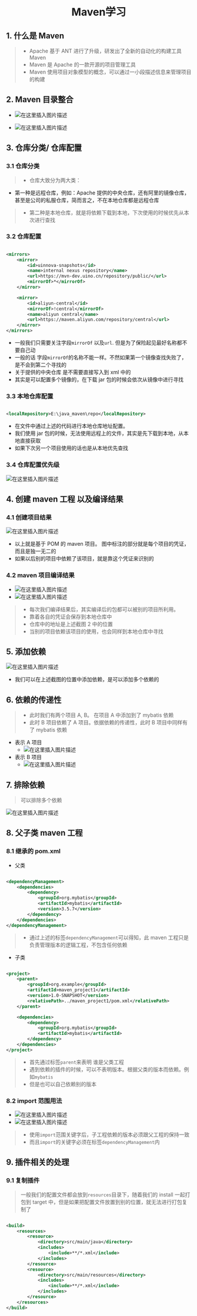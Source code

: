 <h1 align="center">Maven学习</h1>

## 1. 什么是 Maven

> - Apache 基于 ANT 进行了升级，研发出了全新的自动化的构建工具 Maven
> - Maven 是 Apache 的一款开源的项目管理工具
> - Maven 使用项目对象模型的概念，可以通过一小段描述信息来管理项目的构建

## 2. Maven 目录整合

- ![在这里插入图片描述](https://img-blog.csdnimg.cn/60c3ce6464b64c34ba557c880dbefeaf.png)

- ![在这里插入图片描述](https://img-blog.csdnimg.cn/f9cb22d0e0f44af698d475bfb6c695c9.png)

## 3. 仓库分类/ 仓库配置

### 3.1 仓库分类

> - 仓库大致分为两大类：

- 第一种是远程仓库，例如：Apache 提供的中央仓库，还有阿里的镜像仓库，甚至是公司的私服仓库，简而言之，不在本地仓库都是远程仓库

> - 第二种是本地仓库，就是将依赖下载到本地，下次使用的时候优先从本次进行查找

### 3.2 仓库配置

```xml

<mirrors>
    <mirror>
        <id>uinnova-snapshots</id>
        <name>internal nexus repository</name>
        <url>https://mvn-dev.uino.cn/repository/public/</url>
        <mirrorOf>*</mirrorOf>
    </mirror>

    <mirror>
        <id>aliyun-central</id>
        <mirrorOf>!central</mirrorOf>
        <name>aliyun central</name>
        <url>https://maven.aliyun.com/repository/central</url>
    </mirror>
</mirrors>
```

- 一般我们只需要关注字段`mirrorOf` 以及`url`. 但是为了保险起见最好名称都不要自己动
- 一般的话 字段`mirrorOf`的名称不能一样。不然如果第一个镜像查找失败了，是不会到第二个寻找的
- 关于提供的中央仓库 是不需要直接写入到 xml 中的
- 其实是可以配置多个镜像的，在下载 jar 包的时候会依次从镜像中进行寻找

### 3.3 本地仓库配置

```xml

<localRepository>E:\java_maven\repo</localRepository>
```

- 在文件中通过上述的代码进行本地仓库地址配置。
- 我们使用 jar 包的时候，无法使用远程上的文件，其实是先下载到本地，从本地直接获取
- 如果下次另一个项目使用的话也是从本地优先查找

### 3.4 仓库配置优先级

![在这里插入图片描述](https://img-blog.csdnimg.cn/f35559e3f3c7415a9d2a9dcc66ac86d8.png)

## 4. 创建 maven 工程 以及编译结果

### 4.1 创建项目结果

![在这里插入图片描述](https://img-blog.csdnimg.cn/7063a8b9448f4430bbfde18e3f330596.png)

- 以上就是基于 POM 的 maven 项目。 图中标注的部分就是每个项目的凭证，而且是独一无二的
- 如果以后别的项目中依赖了该项目，就是靠这个凭证来识别的

### 4.2 maven 项目编译结果

- ![在这里插入图片描述](https://img-blog.csdnimg.cn/0ecd191620d24844bdb0504d47ce9811.png)
- ![在这里插入图片描述](https://img-blog.csdnimg.cn/1f53562696cb4933a32b6f0934886e3b.png)

> - 每次我们编译结果后，其实编译后的包都可以被别的项目所利用。
> - 靠着各自的凭证会保存到本地仓库中
> - 仓库中的地址是上述截图 2 中的位置
> - 当别的项目依赖该项目的使用，也会同样到本地仓库中寻找

## 5. 添加依赖

![在这里插入图片描述](https://img-blog.csdnimg.cn/e6641992af354fda9396b619e2dc0c6b.png)

- 我们可以在上述截图的位置中添加依赖，是可以添加多个依赖的

## 6. 依赖的传递性

> - 此时我们有两个项目 A, B。 在项目 A 中添加到了 mybatis 依赖
> - 此时 B 项目依赖了 A 项目。依据依赖的传递性，此时 B 项目中同样有了 mybatis 依赖

- 表示 A 项目
  - ![在这里插入图片描述](https://img-blog.csdnimg.cn/913f7263b28249ff9f75aac478f81028.png)
- 表示 B 项目
  - ![在这里插入图片描述](https://img-blog.csdnimg.cn/efc53903d5884dfc967800f82b0da743.png)

## 7. 排除依赖

> 可以排除多个依赖

![在这里插入图片描述](https://img-blog.csdnimg.cn/3bced404170b415daf6c133f70258993.png)

## 8. 父子类 maven 工程

### 8.1 继承的 pom.xml

- 父类

```xml

<dependencyManagement>
    <dependencies>
        <dependency>
            <groupId>org.mybatis</groupId>
            <artifactId>mybatis</artifactId>
            <version>3.5.7</version>
        </dependency>
    </dependencies>
</dependencyManagement>
```

> - 通过上述的标签`dependencyManagement`可以得知，此 maven 工程只是负责管理版本的逻辑工程，不包含任何依赖

- 子类

```xml

<project>
    <parent>
        <groupId>org.example</groupId>
        <artifactId>maven_project1</artifactId>
        <version>1.0-SNAPSHOT</version>
        <relativePath>../maven_project1/pom.xml</relativePath>
    </parent>

    <dependencies>
        <dependency>
            <groupId>org.mybatis</groupId>
            <artifactId>mybatis</artifactId>
        </dependency>
    </dependencies>
</project>
```

> - 首先通过标签`parent`来表明 谁是父类工程
> - 遇到依赖的插件的时候，可以不表明版本。根据父类的版本而依赖。例如`mybatis`
> - 但是也可以自己依赖别的版本

### 8.2 import 范围用法

- ![在这里插入图片描述](https://img-blog.csdnimg.cn/f3e6285a64814bd28f957d74d956945a.png)
- ![在这里插入图片描述](https://img-blog.csdnimg.cn/3d7eca5d11d6432f96f9ff8316493f07.png)

> - 使用`import`范围关键字后，子工程依赖的版本必须跟父工程的保持一致
> - 而且`import`的关键字必须在标签`dependencyManagement`内

## 9. 插件相关的处理

### 9.1 复制插件

> 一般我们的配置文件都会放到`resources`目录下，随着我们的 install 一起打包到 target 中，但是如果把配置文件放置到别的位置，就无法进行打包复制了

```xml

<build>
    <resources>
        <resource>
            <directory>src/main/java</directory>
            <includes>
                <include>**/*.xml</include>
            </includes>
        </resource>
        <resource>
            <directory>src/main/resources</directory>
            <includes>
                <include>**/*.xml</include>
            </includes>
        </resource>
    </resources>
</build>
```
